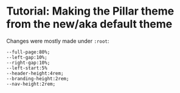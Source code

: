 # Tutorial: Making the Pillar theme from the new/aka default theme

Changes were mostly made under `:root`:

```
--full-page:80%;
--left-gap:10%;
--right-gap:10%;
--left-start:5%
--header-height:4rem;
--branding-height:2rem;
--nav-height:2rem;

```


